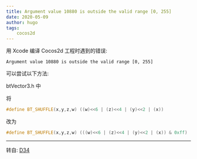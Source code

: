 ```yaml
---
title: Argument value 10880 is outside the valid range [0, 255]
date: 2020-05-09
author: hugo
tags:
    cocos2d
---
```


用 Xcode 编译 Cocos2d 工程时遇到的错误:

`Argument value 10880 is outside the valid range [0, 255]`

可以尝试以下方法:

btVector3.h 中

将

```cpp
#define BT_SHUFFLE(x,y,z,w) ((w)<<6 | (z)<<4 | (y)<<2 | (x))
```

改为

```cpp
#define BT_SHUFFLE(x,y,z,w) (((w)<<6 | (z)<<4 | (y)<<2 | (x)) & 0xff)
```

---
转自: [D34](http://www.d34.xyz/)
